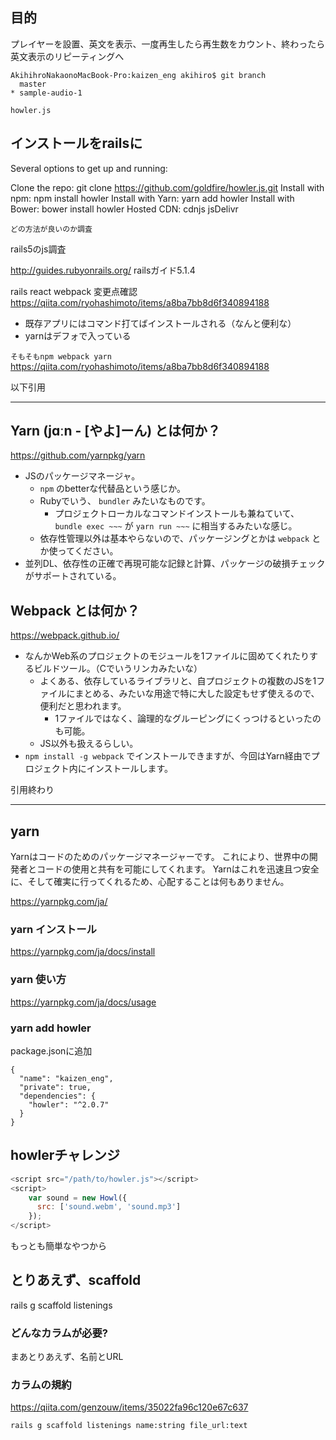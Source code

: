## 目的
プレイヤーを設置、英文を表示、一度再生したら再生数をカウント、終わったら英文表示のリピーティングへ

```
AkihihroNakaonoMacBook-Pro:kaizen_eng akihiro$ git branch
  master
* sample-audio-1
```

`howler.js`

## インストールをrailsに

Several options to get up and running:

Clone the repo: git clone https://github.com/goldfire/howler.js.git
Install with npm: npm install howler
Install with Yarn: yarn add howler
Install with Bower: bower install howler
Hosted CDN: cdnjs jsDelivr

`どの方法が良いのか調査`

rails5のjs調査

http://guides.rubyonrails.org/
railsガイド5.1.4

rails react webpack 変更点確認
https://qiita.com/ryohashimoto/items/a8ba7bb8d6f340894188

- 既存アプリにはコマンド打てばインストールされる（なんと便利な）
- yarnはデフォで入っている

`そもそもnpm webpack yarn`
https://qiita.com/ryohashimoto/items/a8ba7bb8d6f340894188

以下引用

---

## Yarn (jɑːn - [やよ]ーん) とは何か？

https://github.com/yarnpkg/yarn

* JSのパッケージマネージャ。
   * `npm` のbetterな代替品という感じか。
   * Rubyでいう、 `bundler` みたいなものです。
      * プロジェクトローカルなコマンドインストールも兼ねていて、 `bundle exec ~~~` が `yarn run ~~~` に相当するみたいな感じ。
   * 依存性管理以外は基本やらないので、パッケージングとかは `webpack` とか使ってください。
* 並列DL、依存性の正確で再現可能な記録と計算、パッケージの破損チェックがサポートされている。

## Webpack とは何か？

https://webpack.github.io/

* なんかWeb系のプロジェクトのモジュールを1ファイルに固めてくれたりするビルドツール。（Cでいうリンカみたいな）
   * よくある、依存しているライブラリと、自プロジェクトの複数のJSを1ファイルにまとめる、みたいな用途で特に大した設定もせず使えるので、便利だと思われます。
      * 1ファイルではなく、論理的なグルーピングにくっつけるといったのも可能。
   * JS以外も扱えるらしい。
* `npm install -g webpack` でインストールできますが、今回はYarn経由でプロジェクト内にインストールします。

引用終わり

---

## yarn
Yarnはコードのためのパッケージマネージャーです。 これにより、世界中の開発者とコードの使用と共有を可能にしてくれます。 Yarnはこれを迅速且つ安全に、そして確実に行ってくれるため、心配することは何もありません。


https://yarnpkg.com/ja/

### yarn インストール

https://yarnpkg.com/ja/docs/install

### yarn 使い方
https://yarnpkg.com/ja/docs/usage

### yarn add howler

package.jsonに追加

```
{
  "name": "kaizen_eng",
  "private": true,
  "dependencies": {
    "howler": "^2.0.7"
  }
}
```

## howlerチャレンジ

```js
<script src="/path/to/howler.js"></script>
<script>
    var sound = new Howl({
      src: ['sound.webm', 'sound.mp3']
    });
</script>
```

もっとも簡単なやつから

## とりあえず、scaffold

rails g scaffold listenings

### どんなカラムが必要?

まあとりあえず、名前とURL

### カラムの規約
https://qiita.com/genzouw/items/35022fa96c120e67c637

`rails g scaffold listenings name:string file_url:text`
